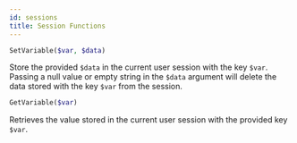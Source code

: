 ```yaml
---
id: sessions
title: Session Functions
---
```


```php
SetVariable($var, $data)
```
Store the provided `$data` in the current user session with the key `$var`. Passing a null value or empty string in the `$data` argument will delete the data stored with the key `$var` from the session.

```php
GetVariable($var)
```
Retrieves the value stored in the current user session with the provided key `$var`.
